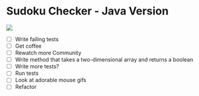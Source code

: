 # Sudoku Checker - Java Version

![](https://media.giphy.com/media/EPwELUbhreEPC/giphy.gif)

- [ ] Write failing tests
- [ ] Get coffee
- [ ] Rewatch more Community
- [ ] Write method that takes a two-dimensional array and returns a boolean
- [ ] Write more tests?
- [ ] Run tests
- [ ] Look at adorable mouse gifs
- [ ] Refactor
